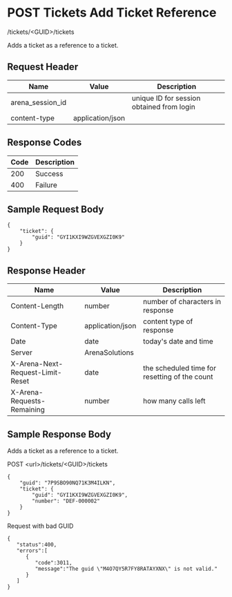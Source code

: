 # POST Tickets Add Ticket Reference


/tickets/&lt;GUID&gt;/tickets

Adds a ticket as a reference to a ticket.

## Request Header

| Name | Value | Description |
|  --- |  --- |  --- | 
| arena_session_id |   | unique ID for session obtained from login |
| content\-type | application/json |   |

## Response Codes

| Code | Description |
|  --- |  --- | 
| 200 | Success |
| 400 | Failure |

## Sample Request Body
```
{
    "ticket": {
        "guid": "GYI1KXI9WZGVEXGZI0K9"
    }
}
```
## Response Header

| Name | Value | Description |
|  --- |  --- |  --- | 
| Content\-Length | number | number of characters in response |
| Content\-Type | application/json | content type of response |
| Date | date | today's date and time |
| Server | ArenaSolutions |   |
| X\-Arena\-Next\-Request\-Limit\-Reset  | date | the scheduled time for resetting of the count |
| X\-Arena\-Requests\-Remaining  | number | how many calls left |

## Sample Response Body
Adds a ticket as a reference to a ticket.



POST &lt;url&gt;/tickets/&lt;GUID&gt;/tickets

```
{
    "guid": "7P9SBO90NQ71K3M4ILKN",
    "ticket": {
        "guid": "GYI1KXI9WZGVEXGZI0K9",
        "number": "DEF-000002"
    }
}
```
Request with bad GUID

```
{  
   "status":400,
   "errors":[  
      {  
         "code":3011,
         "message":"The guid \"M4O7QY5R7FY8RATAYXNX\" is not valid."
      }
   ]
}
```
